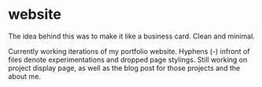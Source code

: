 # website 

The idea behind this was to make it like a business card. Clean and minimal.


Currently working iterations of my portfolio website. Hyphens (-) infront of files denote experimentations and dropped page stylings. Still working on project display page, as well as the blog post for those projects and the about me. 
